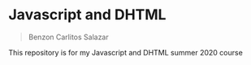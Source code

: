 # Javascript and DHTML

> Benzon Carlitos Salazar

This repository is for my Javascript and DHTML summer 2020 course
